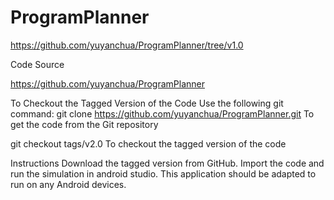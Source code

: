 # ProgramPlanner

https://github.com/yuyanchua/ProgramPlanner/tree/v1.0

Code Source

https://github.com/yuyanchua/ProgramPlanner

To Checkout the Tagged Version of the Code
Use the following git command:
git clone https://github.com/yuyanchua/ProgramPlanner.git
To get the code from the Git repository

git checkout tags/v2.0 
To checkout the tagged version of the code 

Instructions 
Download the tagged version from GitHub. Import the code and run the simulation in android studio. This application should be adapted to run on any Android devices.


